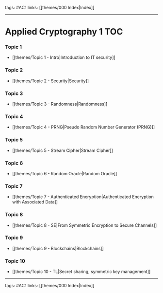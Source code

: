 tags: #AC1 
links:  [[themes/000 Index|Index]]

---
# Applied Cryptography 1 TOC

### Topic 1
- [[themes/Topic 1 - Intro|Introduction to IT security]]

### Topic 2
- [[themes/Topic 2 - Security|Security]]

### Topic 3
- [[themes/Topic 3 - Randomness|Randomness]]

### Topic 4
- [[themes/Topic 4 - PRNG|Pseudo Random Number Generator (PRNG)]]

### Topic 5
- [[themes/Topic 5 - Stream Cipher|Stream Cipher]]

### Topic 6
- [[themes/Topic 6 - Random Oracle|Random Oracle]]

### Topic 7
- [[themes/Topic 7 - Authenticated Encryption|Authenticated Encryption with Associated Data]]

### Topic 8
- [[themes/Topic 8 - SE|From Symmetric Encryption to Secure Channels]]

### Topic 9
- [[themes/Topic 9 - Blockchains|Blockchains]]

### Topic 10
- [[themes/Topic 10 - TL|Secret sharing, symmetric key management]]

---
tags: #AC1 
links: [[themes/000 Index|Index]]